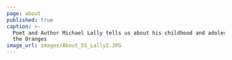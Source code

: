 ```yaml
---
page: about
published: true
caption: >-
  Poet and Author Michael Lally tells us about his childhood and adolescence in
  the Oranges
image_url: images/About_SS_Lally2.JPG
---
```

